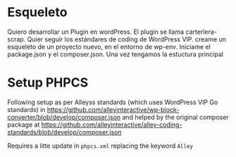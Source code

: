 # Esqueleto

Quiero desarrollar un Plugin en wordPress. El plugin se llama carterlera-scrap.
Quier seguir los estándares de coding de WordPress VIP.
creame un esqueleto de un proyecto nuevo, en el entorno de wp-env.
Iniciame el package.json y el composer.json.
Una vez tengamos la estuctura principal

# Setup PHPCS
Following setup as per Alleyss standards (which uses WordPress VIP Go standards) in 
https://github.com/alleyinteractive/wp-block-converter/blob/develop/composer.json
and helped by the original composer package at 
https://github.com/alleyinteractive/alley-coding-standards/blob/develop/composer.json

Requires a litte update in `phpcs.xml` replacing the keyword `Alley`
